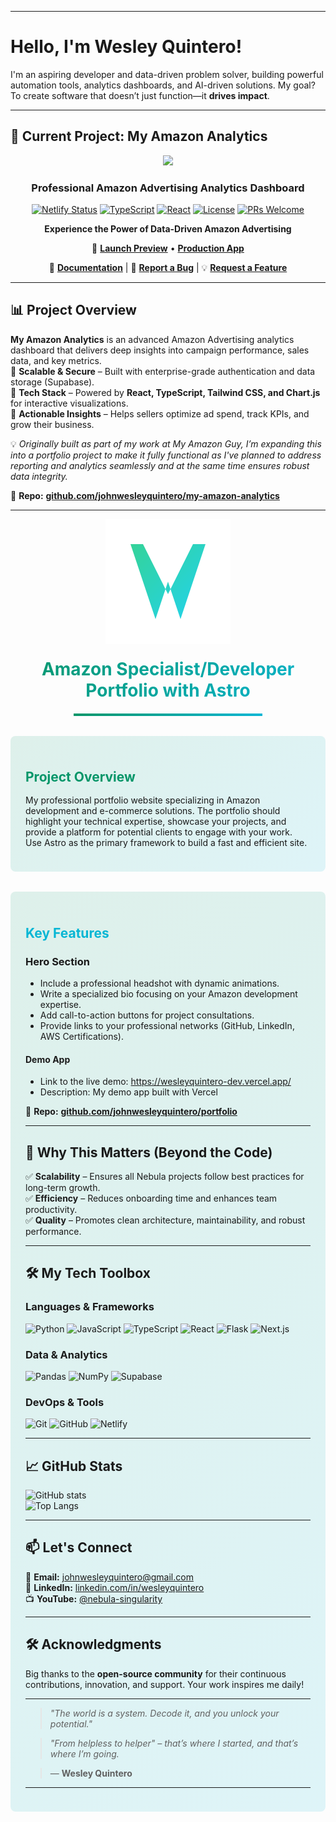******

#  Hello, I'm **Wesley Quintero**!  

I'm an aspiring developer and data-driven problem solver, building powerful automation tools, analytics dashboards, and AI-driven solutions. My goal? To create software that doesn’t just function—it **drives impact**.  

******

## **🌟 Current Project: My Amazon Analytics**  

<div align="center">
  <img src="https://myamazonguy.com/wp-content/uploads/2022/03/cropped-MAG-FAVICON-32x32.jpeg" sizes="32x32" />

  ### **Professional Amazon Advertising Analytics Dashboard**  

  [![Netlify Status](https://api.netlify.com/api/v1/badges/34f3e58c-3ed5-4b15-bb26-d2bc3ffb6ee4/deploy-status)](https://app.netlify.com/sites/my-amazon-analytics/deploys)
  [![TypeScript](https://img.shields.io/badge/TypeScript-4.9.5-blue.svg)](https://www.typescriptlang.org/)
  [![React](https://img.shields.io/badge/React-18.2.0-blue.svg)](https://reactjs.org/)
  [![License](https://img.shields.io/badge/license-MIT-green.svg)](LICENSE)
  [![PRs Welcome](https://img.shields.io/badge/PRs-welcome-brightgreen.svg)](CONTRIBUTING.md)  

  **Experience the Power of Data-Driven Amazon Advertising**  

  🔗 **[Launch Preview](https://my-amazon-analytics.lovable.app/)** • **[Production App](https://my-amazon-analytics.netlify.app/)**  

  📄 **[Documentation](https://xxxxxxx)** | 🐞 **[Report a Bug](https://github.com/johnwesleyquintero/my-amazon-analytics/issues)** | 💡 **[Request a Feature](https://github.com/johnwesleyquintero/my-amazon-analytics/issues)**  
</div>  

******

## **📊 Project Overview**  

**My Amazon Analytics** is an advanced Amazon Advertising analytics dashboard that delivers deep insights into campaign performance, sales data, and key metrics.  
🔹 **Scalable & Secure** – Built with enterprise-grade authentication and data storage (Supabase).  
🔹 **Tech Stack** – Powered by **React, TypeScript, Tailwind CSS, and Chart.js** for interactive visualizations.  
🔹 **Actionable Insights** – Helps sellers optimize ad spend, track KPIs, and grow their business.  

💡 _Originally built as part of my work at My Amazon Guy, I’m expanding this into a portfolio project to make it fully functional as I've planned to address reporting and analytics seamlessly and at the same time ensures robust data integrity._ 

📌 **Repo:** [**github.com/johnwesleyquintero/my-amazon-analytics**](https://github.com/johnwesleyquintero/my-amazon-analytics)  

******

<div align="center">
  <img src="/public/logo.svg" alt="Logo" width="200" />
  <h1 style="background: linear-gradient(135deg, #059669 0%, #06b6d4 100%); -webkit-background-clip: text; -webkit-text-fill-color: transparent; margin: 20px 0;">Amazon Specialist/Developer Portfolio with Astro</h1>
  <div style="height: 4px; background: linear-gradient(90deg, #059669 0%, #06b6d4 100%); margin: 0 auto 20px; width: 60%;"></div>
</div>

<div style="background: linear-gradient(135deg, #05966920 0%, #06b6d420 100%); padding: 1.5rem; border-radius: 8px; margin: 2rem 0;">
<h2 style="color: #059669; margin-bottom: 1rem;">Project Overview</h2>


My professional portfolio website specializing in Amazon development and e-commerce solutions. The portfolio should highlight your technical expertise, showcase your projects, and provide a platform for potential clients to engage with your work. Use Astro as the primary framework to build a fast and efficient site.

</div>

<div style="background: linear-gradient(135deg, #05966920 0%, #06b6d420 100%); padding: 1.5rem; border-radius: 8px; margin: 2rem 0;">
<h2 style="color: #06b6d4; margin-bottom: 1rem;">Key Features</h2>


### Hero Section

*   Include a professional headshot with dynamic animations.
*   Write a specialized bio focusing on your Amazon development expertise.
*   Add call-to-action buttons for project consultations.
*   Provide links to your professional networks (GitHub, LinkedIn, AWS Certifications).


#### Demo App

*   Link to the live demo: https://wesleyquintero-dev.vercel.app/
*   Description: My demo app built with Vercel

📌 **Repo:** [**github.com/johnwesleyquintero/portfolio**](https://github.com/johnwesleyquintero/portfolio) 

******

## **🎯 Why This Matters (Beyond the Code)**  

✅ **Scalability** – Ensures all Nebula projects follow best practices for long-term growth.  
✅ **Efficiency** – Reduces onboarding time and enhances team productivity.  
✅ **Quality** – Promotes clean architecture, maintainability, and robust performance.  

---

## **🛠️ My Tech Toolbox**  

### **Languages & Frameworks**  
![Python](https://img.shields.io/badge/Python-3776AB?style=for-the-badge&logo=python&logoColor=white)
![JavaScript](https://img.shields.io/badge/JavaScript-F7DF1E?style=for-the-badge&logo=javascript&logoColor=black)
![TypeScript](https://img.shields.io/badge/TypeScript-3178C6?style=for-the-badge&logo=typescript&logoColor=white)
![React](https://img.shields.io/badge/React-61DAFB?style=for-the-badge&logo=react&logoColor=black)
![Flask](https://img.shields.io/badge/Flask-000000?style=for-the-badge&logo=flask&logoColor=white)
![Next.js](https://img.shields.io/badge/Next.js-000000?style=for-the-badge&logo=next.js&logoColor=white)

### **Data & Analytics**  
![Pandas](https://img.shields.io/badge/Pandas-150458?style=for-the-badge&logo=pandas&logoColor=white)
![NumPy](https://img.shields.io/badge/NumPy-013243?style=for-the-badge&logo=numpy&logoColor=white)
![Supabase](https://img.shields.io/badge/Supabase-3ECF8E?style=for-the-badge&logo=supabase&logoColor=white)

### **DevOps & Tools**  
![Git](https://img.shields.io/badge/Git-F05032?style=for-the-badge&logo=git&logoColor=white)
![GitHub](https://img.shields.io/badge/GitHub-181717?style=for-the-badge&logo=github&logoColor=white)
![Netlify](https://img.shields.io/badge/Netlify-00C7B7?style=for-the-badge&logo=netlify&logoColor=white)

---

## **📈 GitHub Stats**  

![GitHub stats](https://github-readme-stats.vercel.app/api?username=johnwesleyquintero&show_icons=true&theme=radical)  
![Top Langs](https://github-readme-stats.vercel.app/api/top-langs/?username=johnwesleyquintero&layout=compact&theme=radical)  

---

## **📫 Let's Connect**  

📧 **Email:** [johnwesleyquintero@gmail.com](mailto:johnwesleyquintero@gmail.com)  
💼 **LinkedIn:** [linkedin.com/in/wesleyquintero](https://www.linkedin.com/in/wesleyquintero)  
📺 **YouTube:** [@nebula-singularity](https://www.youtube.com/@nebula-singularity)  

---

## **🛠️ Acknowledgments**  

Big thanks to the **open-source community** for their continuous contributions, innovation, and support. Your work inspires me daily!  

---

> _"The world is a system. Decode it, and you unlock your potential."_  
>  

> _"From helpless to helper" – that’s where I started, and that’s where I’m going._  

> — **Wesley Quintero** 
---
